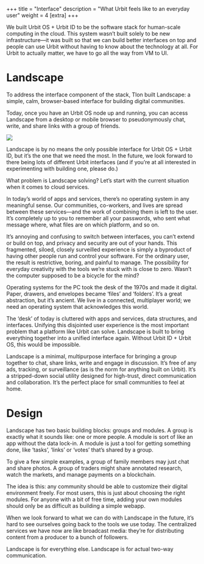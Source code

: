 +++
title = "Interface"
description = "What Urbit feels like to an everyday user"
weight = 4
[extra]
+++

We built Urbit OS + Urbit ID to be the software stack for human-scale computing in the cloud. This system wasn’t built solely to be new infrastructure—it was built so that we can build better interfaces on top and people can use Urbit without having to know about the technology at all. For Urbit to actually matter, we have to go all the way from VM to UI.

# Landscape 

To address the interface component of the stack, Tlon built Landscape: a simple, calm, browser-based interface for building digital communities. 

Today, once you have an Urbit OS node up and running, you can access Landscape from a desktop or mobile browser to pseudonymously chat, write, and share links with a group of friends.

![](https://storage.googleapis.com/media.urbit.org/site/overview/landscape-6.png)

Landscape is by no means the only possible interface for Urbit OS + Urbit ID, but it’s the one that we need the most. In the future, we look forward to there being lots of different Urbit interfaces (and if you’re at all interested in experimenting with building one, please do.)

What problem is Landscape solving? Let’s start with the current situation when it comes to cloud services.

In today’s world of apps and services, there’s no operating system in any meaningful sense. Our communities, co-workers, and lives are spread between these services—and the work of combining them is left to the user. It’s completely up to you to remember all your passwords, who sent what message where, what files are on which platform, and so on.

It’s annoying and confusing to switch between interfaces, you can’t extend or build on top, and privacy and security are out of your hands. This fragmented, siloed, closely surveilled experience is simply a byproduct of having other people run and control your software. For the ordinary user, the result is restrictive, boring, and painful to manage. The possibility for everyday creativity with the tools we’re stuck with is close to zero. Wasn’t the computer supposed to be a bicycle for the mind?

Operating systems for the PC took the desk of the 1970s and made it digital. Paper, drawers, and envelopes became ‘files’ and ‘folders’. It’s a great abstraction, but it’s ancient. We live in a connected, multiplayer world; we need an operating system that acknowledges this world.

The ‘desk’ of today is cluttered with apps and services, data structures, and interfaces. Unifying this disjointed user experience is the most important problem that a platform like Urbit can solve. Landscape is built to bring everything together into a unified interface again. Without Urbit ID + Urbit OS, this would be impossible.

Landscape is a minimal, multipurpose interface for bringing a group together to chat, share links, write and engage in discussion. It’s free of any ads, tracking, or surveillance (as is the norm for anything built on Urbit). It’s a stripped-down social utility designed for high-trust, direct communication and collaboration. It’s the perfect place for small communities to feel at home.

# Design

Landscape has two basic building blocks: groups and modules. A group is exactly what it sounds like: one or more people. A module is sort of like an app without the data lock-in. A module is just a tool for getting something done, like ‘tasks’, ‘links’ or ‘votes’ that’s shared by a group.

To give a few simple examples, a group of family members may just chat and share photos. A group of traders might share annotated research, watch the markets, and manage payments on a blockchain.

The idea is this: any community should be able to customize their digital environment freely. For most users, this is just about choosing the right modules. For anyone with a bit of free time, adding your own modules should only be as difficult as building a simple webapp.

When we look forward to what we can do with Landscape in the future, it’s hard to see ourselves going back to the tools we use today. The centralized services we have now are like broadcast media: they’re for distributing content from a producer to a bunch of followers.

Landscape is for everything else. Landscape is for actual two-way communication.